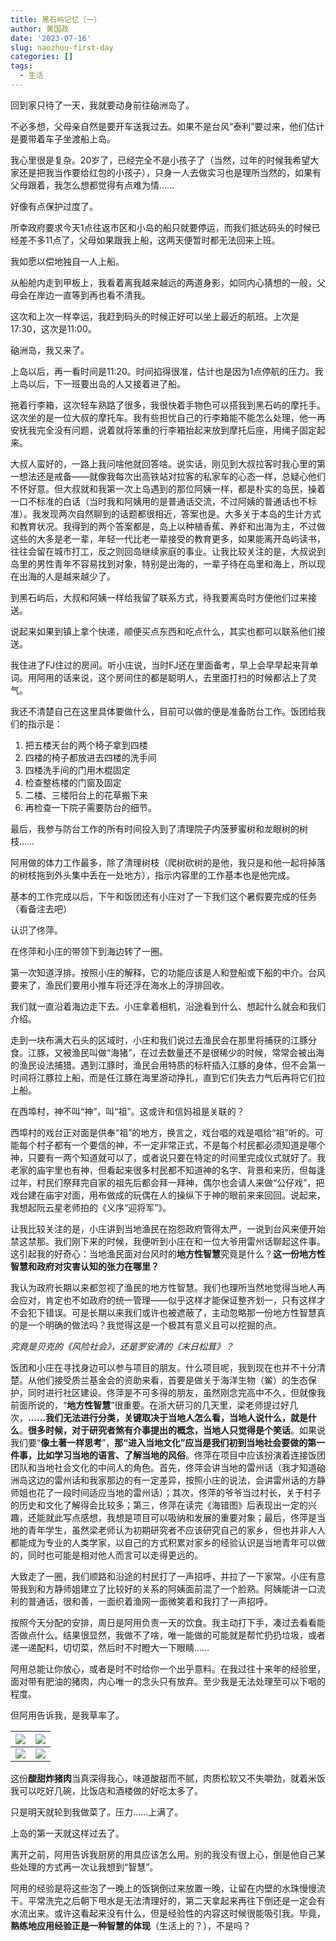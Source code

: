 ```yaml
---
title: 黑石屿记忆（一）
author: 黄国政
date: '2023-07-16'
slug: naozhou-first-day
categories: []
tags:
  - 生活
---
```


<!--more-->

回到家只待了一天，我就要动身前往硇洲岛了。

不必多想，父母亲自然是要开车送我过去。如果不是台风“泰利”要过来，他们估计是要带着车子坐渡船上岛。

我心里很是复杂。20岁了，已经完全不是小孩子了（当然，过年的时候我希望大家还是把我当作要给红包的小孩子），只身一人去做实习也是理所当然的，如果有父母跟着，我怎么想都觉得有点难为情……

好像有点保护过度了。

所幸政府要求今天1点往返市区和小岛的船只就要停运，而我们抵达码头的时候已经差不多11点了，父母如果跟我上船，这两天便暂时都无法回来上班。

我如愿以偿地独自一人上船。

从船舱内走到甲板上，我看着离我越来越远的两道身影，如同内心猜想的一般，父母会在岸边一直等到再也看不清我。

这次和上次一样幸运，我赶到码头的时候正好可以坐上最近的航班。上次是17:30，这次是11:00。

硇洲岛，我又来了。

上岛以后，再一看时间是11:20。时间掐得很准，估计也是因为1点停航的压力。我上岛以后，下一班要出岛的人又接着进了船。

拖着行李箱，这次轻车熟路了很多，我很快着手物色可以搭我到黑石屿的摩托手。这次坐的是一位大叔的摩托车。我有些担忧自己的行李箱能不能怎么处理，他一再安抚我完全没有问题，说着就将笨重的行李箱抬起来放到摩托后座，用绳子固定起来。

大叔人蛮好的，一路上我问啥他就回答啥。说实话，刚见到大叔拉客时我心里的第一想法还是戒备——就像我每次出高铁站对拉客的私家车的心态一样，总疑心他们不怀好意。但大叔就和我第一次上岛遇到的那位阿姨一样，都是朴实的岛民，操着一口不标准的白话（当时我和阿姨用的是普通话交流，不过阿姨的普通话也不标准）。我发现两次自然聊到的话题都很相近，答案也是。大多关于本岛的生计方式和教育状况。我得到的两个答案都是，岛上以种植香蕉、养虾和出海为主，不过做这些的大多是老一辈，年轻一代比老一辈接受的教育更多，如果能离开岛屿读书，往往会留在城市打工，反之则回岛继续家庭的事业。让我比较关注的是，大叔说到岛里的男性青年不容易找到对象，特别是出海的，一辈子待在岛里和海上，所以现在出海的人是越来越少了。

到黑石屿后，大叔和阿姨一样给我留了联系方式，待我要离岛时方便他们过来接送。

说起来如果到镇上拿个快递，顺便买点东西和吃点什么，其实也都可以联系他们接送。

我住进了FJ住过的房间。听小庄说，当时FJ还在里面备考，早上会早早起来背单词。用阿用的话来说，这个房间住的都是聪明人，去里面打扫的时候都沾上了灵气。

我还不清楚自己在这里具体要做什么，目前可以做的便是准备防台工作。饭团给我们的指示是：

1. 把五楼天台的两个椅子拿到四楼
2. 四楼的椅子都放进去四楼的洗手间
3. 四楼洗手间的门用木棍固定
4. 检查整栋楼的门窗及固定
5. 二楼、三楼阳台上的花草搬下来
6. 再检查一下院子需要防台的细节。

最后，我参与防台工作的所有时间投入到了清理院子内菠萝蜜树和龙眼树的树枝……

阿用做的体力工作最多，除了清理树枝（爬树砍树的是他，我只是和他一起将掉落的树枝拖到外头集中丢在一处地方），指示内容里的工作基本也是他完成。

基本的工作完成以后，下午和饭团还有小庄对了一下我们这个暑假要完成的任务（看备注去吧）

认识了佟萍。

在佟萍和小庄的带领下到海边转了一圈。

第一次知道浮排。按照小庄的解释，它的功能应该是人和登船或下船的中介。台风要来了，渔民们要用小推车将还浮在海水上的浮排回收。

我们就一直沿着海边走下去。小庄拿着相机，沿途看到什么、想起什么就会和我们介绍。

走到一块布满大石头的区域时，小庄和我们说过去渔民会在那里将捕获的江豚分食。江豚，又被渔民叫做“海猪”，在过去数量还不是很稀少的时候，常常会被出海的渔民设法捕猎。遇到江豚时，渔民会用特质的标杆插入江豚的身体，但不会第一时间将江豚拉上船，而是任江豚在海里游动挣扎，直到它们失去力气后再将它们拉上船。

在西埠村，神不叫“神”，叫“祖”。这或许和信妈祖是关联的？

西埠村的戏台正对面是供奉“祖”的地方，换言之，戏台唱的戏是唱给“祖”听的。可能每个村子都有一个要信的神，不一定非常正式，不是每个村民都必须知道是哪个神，只要有一两个知道就可以了，或者说只要在特定的时间里完成仪式就好了。我老家的庙宇里也有神，但看起来很多村民都不知道神的名字、背景和来历，但每逢过年，村民们祭拜完自家的祖先后都会拜一拜神，偶尔也会请人来做“公仔戏”，把戏台建在庙宇对面，用布做成的玩偶在人的操纵下于神的眼前来来回回。说起来，我想起阮云星老师拍的《义序“迎将军”》。

让我比较关注的是，小庄讲到当地渔民在抱怨政府管得太严，一说到台风来便开始禁这禁那。我们刚下来的时候，我便听到小庄在和一位大爷用雷州话聊起这件事。这引起我的好奇心：当地渔民面对台风时的**地方性智慧**究竟是什么？**这一份地方性智慧和政府对灾害认知的张力在哪里？**

我认为政府长期以来都忽视了渔民的地方性智慧。我们也理所当然地觉得当地人再会应对，肯定也不如政府的统一管理——似乎这样才能保证整齐划一，只有这样才不会犯下错误。可是长期以来我们或许也被遮蔽了，主动忽略那一份地方性智慧真的是一个明确的做法吗？我觉得这是一个极其有意义且可以挖掘的点。

*究竟是贝克的《风险社会》，还是罗安清的《末日松茸》？*

饭团和小庄在寻找身边可以参与项目的朋友。什么项目呢，我到现在也并不十分清楚。从他们接受质兰基金会的资助来看，首要是做关于海洋生物（鲎）的生态保护，同时进行社区建设。佟萍是不可多得的朋友，虽然刚念完高中不久，但就像我前面所说的，“**地方性智慧**”很重要。在浙大研习的几天里，梁老师提过好几次，**……我们无法进行分类，关键取决于当地人怎么看，当地人说什么，就是什么**。**很多时候，对于研究者煞有介事提出的概念，当地人只觉得是个笑话**。如果说我们要“**像土著一样思考**”，**那“进入当地文化”应当是我们初到当地社会要做的第一件事，比如学习当地的语言、了解当地的风俗**。佟萍在项目中应该扮演着连接饭团团队和当地社会文化的中间人的角色。首先，佟萍会讲当地的雷州话（我才知道硇洲岛这边的雷州话和我家那边的有一定差异，按照小庄的说法，会讲雷州话的方静师姐也花了一段时间适应当地的雷州话）；其次，佟萍的爷爷当过村长，关于村子的历史和文化了解得会比较多；第三，佟萍在读完《海错图》后表现出一定的兴趣，还能就此写点感想，我想是项目可以吸纳和发展的重要对象；最后，佟萍是当地的青年学生，虽然梁老师认为初期研究者不应该研究自己的家乡，但也并非人人都能成为专业的人类学家，以自己的方式积累对家乡的经验认识是当地青年可以做的，同时也可能是相对他人而言可以走得更远的。

大致走了一圈，我们顺路和沿途的村民打了一声招呼，并拉了一下家常。小庄有意带我到和方静师姐建立了比较好的关系的阿姨面前混了一个脸熟。阿姨能讲一口流利的普通话，很和善，一面织着渔网一面微笑着和我打了一声招呼。

按照今天分配的安排，周日是阿用负责一天的饮食。我主动打下手，凑过去看看能否做点什么。结果很显然，我做不了啥，唯一能做的可能就是帮忙扔扔垃圾，或者递一递配料，切切菜，然后时不时瞪大一下眼睛……

阿用总能让你放心，或者是时不时给你一个出乎意料。在我过往十来年的经验里，面对带有肥油的猪肉，内心唯一的念头只有放弃。至少我是无法处理至可以下咽的程度。

但阿用告诉我，是我草率了。

|![](https://cdn.jsdelivr.net/gh/residualsun1/blog-static/images/2023/07/07-16-meat.jpg)|![](https://cdn.jsdelivr.net/gh/residualsun1/blog-static/images/2023/07/07-16-firing-meat.jpg)|
|:-:|:-:|
|![](https://cdn.jsdelivr.net/gh/residualsun1/blog-static/images/2023/07/07-16-fire-meat.jpg)|![](https://cdn.jsdelivr.net/gh/residualsun1/blog-static/images/2023/07/07-16-miracle.jpg)|

这份**酸甜炸猪肉**当真深得我心，味道酸甜而不腻，肉质松软又不失嚼劲，就着米饭我可以吃好几碗，比饭店和酒楼做的好吃太多了。

只是明天就轮到我做菜了。压力……上满了。

上岛的第一天就这样过去了。

离开之前，阿用告诉我厨房的用具应该怎么用。别的我没有很上心，倒是他自己某些处理的方式再一次让我想到“智慧”。

阿用的经验是将这些泡了一晚上的饭锅倒过来放置一晚，让留在内壁的水珠慢慢流干。平常洗完之后朝下甩水是无法清理好的，第二天拿起来再往下倒还是一定会有水流出来。或许这看起来没有什么，但是经验性的内容这时候很能吸引我。毕竟，**熟练地应用经验正是一种智慧的体现**（生活上的？），不是吗？